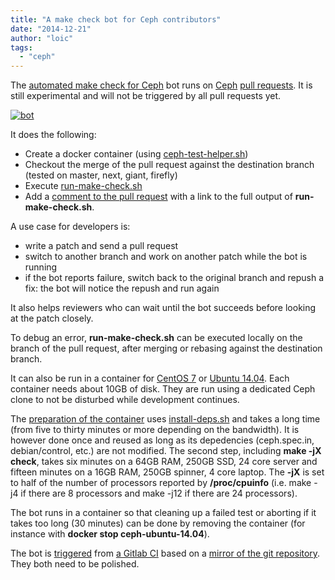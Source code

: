 ```yaml
---
title: "A make check bot for Ceph contributors"
date: "2014-12-21"
author: "loic"
tags: 
  - "ceph"
---
```


The [automated make check for Ceph](https://github.com/loic-bot) bot runs on [Ceph](http://ceph.com/) [pull requests](https://github.com/ceph/ceph/pulls). It is still experimental and will not be triggered by all pull requests yet.

[![](images/bot.png "bot")](http://dachary.org/wp-uploads/2014/12/bot.png)

It does the following:

- Create a docker container (using [ceph-test-helper.sh](http://workbench.dachary.org/ceph/ceph/blob/pull/3228/src/test/docker-test-helper.sh#L171))
- Checkout the merge of the pull request against the destination branch (tested on master, next, giant, firefly)
- Execute [run-make-check.sh](http://workbench.dachary.org/ceph/ceph/blob/pull/3228/run-make-check.sh)
- Add a [comment to the pull request](https://github.com/ceph/ceph/pull/3228#issuecomment-67777310) with a link to the full output of **run-make-check.sh**.

A use case for developers is:

- write a patch and send a pull request
- switch to another branch and work on another patch while the bot is running
- if the bot reports failure, switch back to the original branch and repush a fix: the bot will notice the repush and run again

It also helps reviewers who can wait until the bot succeeds before looking at the patch closely.  
  
To debug an error, **run-make-check.sh** can be executed locally on the branch of the pull request, after merging or rebasing against the destination branch.

It can also be run in a container for [CentOS 7](http://workbench.dachary.org/ceph/ceph/blob/pull/3228/src/test/container-make-check-centos-centos7.sh) or [Ubuntu 14.04](http://workbench.dachary.org/ceph/ceph/blob/pull/3228/src/test/container-make-check-ubuntu-14.04.sh). Each container needs about 10GB of disk. They are run using a dedicated Ceph clone to not be disturbed while development continues.

The [preparation of the container](http://workbench.dachary.org/ceph/ceph/blob/pull/3228/src/test/centos/Dockerfile.in) uses [install-deps.sh](http://workbench.dachary.org/ceph/ceph/blob/pull/3228/install-deps.sh) and takes a long time (from five to thirty minutes or more depending on the bandwidth). It is however done once and reused as long as its depedencies (ceph.spec.in, debian/control, etc.) are not modified. The second step, including **make -jX check**, takes six minutes on a 64GB RAM, 250GB SSD, 24 core server and fifteen minutes on a 16GB RAM, 250GB spinner, 4 core laptop. The **\-jX** is set to half of the number of processors reported by **/proc/cpuinfo** (i.e. make -j4 if there are 8 processors and make -j12 if there are 24 processors).

The bot runs in a container so that cleaning up a failed test or aborting if it takes too long (30 minutes) can be done by removing the container (for instance with **docker stop ceph-ubuntu-14.04**).

The bot is [triggered](http://dachary.org/wp-uploads/2014/12/gitlab-runner.txt) from [a Gitlab CI](http://dachary.org/dachary.org/?p=3401) based on a [mirror of the git repository](http://dachary.org/wp-uploads/2014/12/mirror.txt). They both need to be polished.
